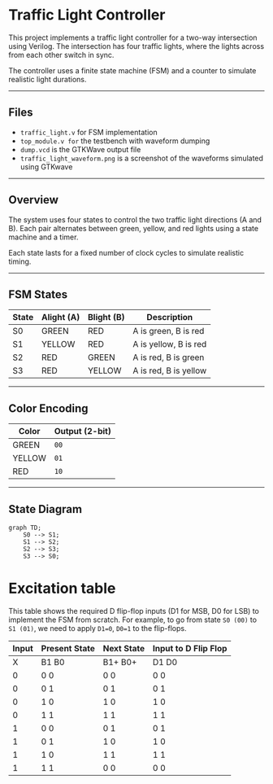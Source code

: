 # Traffic Light Controller

This project implements a traffic light controller for a two-way intersection using Verilog. The intersection has four traffic lights, where the lights across from each other switch in sync.

The controller uses a finite state machine (FSM) and a counter to simulate realistic light durations.

---

## Files

- `traffic_light.v` for FSM implementation
- `top_module.v for` the testbench with waveform dumping
- `dump.vcd` is the GTKWave output file
- `traffic_light_waveform.png` is a screenshot of the waveforms simulated using GTKwave

---

## Overview

The system uses four states to control the two traffic light directions (A and B). Each pair alternates between green, yellow, and red lights using a state machine and a timer.

Each state lasts for a fixed number of clock cycles to simulate realistic timing.

---

## FSM States

| State | Alight (A) | Blight (B) | Description             |
|-------|------------|------------|-------------------------|
| S0    | GREEN      | RED        | A is green, B is red    |
| S1    | YELLOW     | RED        | A is yellow, B is red   |
| S2    | RED        | GREEN      | A is red, B is green    |
| S3    | RED        | YELLOW     | A is red, B is yellow   |

---

## Color Encoding

| Color   | Output (2-bit) |
|---------|----------------|
| GREEN   | `00`           |
| YELLOW  | `01`           |
| RED     | `10`           |

---

## State Diagram

```mermaid
graph TD;
    S0 --> S1;
    S1 --> S2;
    S2 --> S3;
    S3 --> S0;
```

# Excitation table
This table shows the required D flip-flop inputs (D1 for MSB, D0 for LSB) to implement the FSM from scratch. For example, to go from state `S0 (00)` to `S1 (01)`, we need to apply `D1=0`, `D0=1` to the flip-flops.

| **Input**  | **Present State** | **Next State** | **Input to D Flip Flop** |
| ------ | ----- | ----- | ----- |
| X | B1 B0 | B1+ B0+ | D1 D0 |
| 0 | 0 0 | 0 0 | 0 0 |
| 0 | 0 1 | 0 1 | 0 1 |
| 0 | 1 0 | 1 0 | 1 0 |
| 0 | 1 1 | 1 1 | 1 1 |
| 1 | 0 0 | 0 1 | 0 1 |
| 1 | 0 1 | 1 0 | 1 0 |
| 1 | 1 0 | 1 1 | 1 1 |
| 1 | 1 1 | 0 0 | 0 0 |
